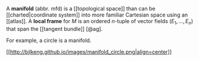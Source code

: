 A **manifold** (abbr. mfd) is a [[topological space]] than can be [[charted|coordinate system]] into more familiar Cartesian space using an [[atlas]]. A **local frame** for $M$ is an ordered $n$-tuple of vector fields $(E_1, \dots, E_n)$ that span the [[tangent bundle]] [@ag].




For example, a circle is a manifold.


[[http://bjlkeng.github.io/images/manifold_circle.png|align=center]]